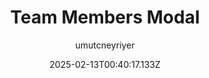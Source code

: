 ---
title: "Team Members Modal"
author: "umutcneyriyer"
date: "2025-02-13T00:40:17.133Z"
draft: false
type: "post"
layout: "single"
categories: [""]
tags: [""]
source: "X"
source_link: "https://x.com/umutcneyriyer/status/1866852560520282411"
media: "/uploads/x.com_Gehkbv5XMAEjQ9_.jpg"
media_type: "image"

social:
  commentary: ""
  scheduledFor: null
  status: "draft"
---